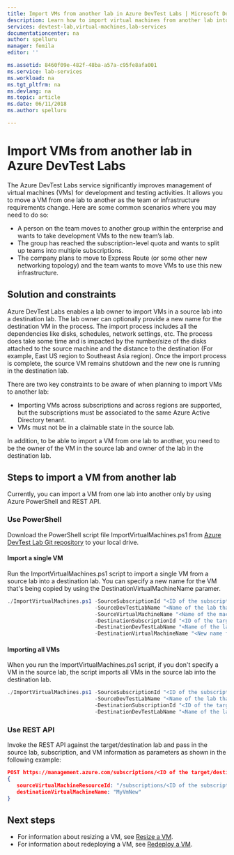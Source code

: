 ```yaml
---
title: Import VMs from another lab in Azure DevTest Labs | Microsoft Docs
description: Learn how to import virtual machines from another lab into the current lab in Azure DevTest Labs
services: devtest-lab,virtual-machines,lab-services
documentationcenter: na
author: spelluru
manager: femila
editor: ''

ms.assetid: 8460f09e-482f-48ba-a57a-c95fe8afa001
ms.service: lab-services
ms.workload: na
ms.tgt_pltfrm: na
ms.devlang: na
ms.topic: article
ms.date: 06/11/2018
ms.author: spelluru

---
```

# Import VMs from another lab in Azure DevTest Labs
The Azure DevTest Labs service significantly improves management of virtual machines (VMs) for development and testing activities. It allows you to move a VM from one lab to another as the team or infrastructure requirements change. Here are some common scenarios where you may need to do so: 

- A person on the team moves to another group within the enterprise and wants to take development VMs to the new team’s lab.
- The group has reached the subscription-level quota and wants to split up teams into multiple subscriptions.
- The company plans to move to Express Route (or some other new networking topology) and the team wants to move VMs to use this new infrastructure.

## Solution and constraints
Azure DevTest Labs enables a lab owner to import VMs in a source lab into a destination lab. The lab owner can optionally provide a new name for the destination VM in the process. The import process includes all the dependencies like disks, schedules, network settings, etc. The process does take some time and is impacted by the number/size of the disks attached to the source machine and the distance to the destination (For example, East US region to Southeast Asia region). Once the import process is complete, the source VM remains shutdown and the new one is running in the destination lab.

There are two key constraints to be aware of when planning to import VMs to another lab:

- Importing VMs across subscriptions and across regions are supported, but the subscriptions must be associated to the same Azure Active Directory tenant.
- VMs must not be in a claimable state in the source lab.

In addition, to be able to import a VM from one lab to another, you need to be the owner of the VM in the source lab and owner of the lab in the destination lab.

## Steps to import a VM from another lab
Currently, you can import a VM from one lab into another only by using Azure PowerShell and REST API.

### Use PowerShell
Download the PowerShell script file ImportVirtualMachines.ps1 from [Azure DevTest Lab Git repository](https://github.com/Azure/azure-devtestlab/tree/master/samples/DevTestLabs/Scripts/ImportVirtualMachines) to your local drive. 

#### Import a single VM
Run the ImportVirtualMachines.ps1 script to import a single VM from a source lab into a destination lab. You can specify a new name for the VM that's being copied by using the DestinationVirtualMachineName paramer. 

```powershell
./ImportVirtualMachines.ps1 -SourceSubscriptionId "<ID of the subscription that contains the source VM>" `
                            -SourceDevTestLabName "<Name of the lab that contains the source VM>" `
                            -SourceVirtualMachineName "<Name of the machine. Optional. If not specified, all VMs are copied>" `
                            -DestinationSubscriptionId "<ID of the target/destination subscription>" `
                            -DestinationDevTestLabName "<Name of the lab to which the VM is copied>" `
                            -DestinationVirtualMachineName "<New name for the VM. Optional>"
```


#### Importing all VMs
When you run the ImportVirtualMachines.ps1 script, if you don't specify a VM in the source lab, the script imports all VMs in the source lab into the destination lab. 

```powershell
./ImportVirtualMachines.ps1 -SourceSubscriptionId "<ID of the subscription that contains the source VM>" `
                            -SourceDevTestLabName "<Name of the lab that contains the source VM>" `
                            -DestinationSubscriptionId "<ID of the target/destination subscription>" `
                            -DestinationDevTestLabName "<Name of the lab to which the VMs are copied>"
```

### Use REST API
Invoke the REST API against the target/destination lab and pass in the source lab, subscription, and VM information as parameters as shown in the following example: 

```json
POST https://management.azure.com/subscriptions/<ID of the target/destination subscription>/resourceGroups/<Name of the resource group that contains the destination lab>/providers/Microsoft.DevTestLab/labs/<Name of the lab to which the VMs are copied>/ImportVirtualMachine?api-version=2017-04-26-preview
{
   sourceVirtualMachineResourceId: "/subscriptions/<ID of the subscription that contains the source VM>/resourcegroups/<Name of the resource group that contains the source lab>/providers/microsoft.devtestlab/labs/<Name of the lab that contains the source VM>/virtualmachines/MyVm",
   destinationVirtualMachineName: "MyVmNew"
}
```

## Next steps

- For information about resizing a VM, see [Resize a VM](devtest-lab-resize-vm.md).
- For information about redeploying a VM, see [Redeploy a VM](devtest-lab-redeploy-vm.md).


